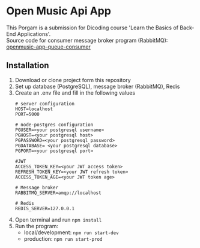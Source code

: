 # Open Music Api App

This Porgam is a submission for Dicoding course 'Learn the Basics of Back-End Applications'.  
Source code for consumer message broker program (RabbitMQ): [openmusic-app-queue-consumer](https://github.com/HadiRoyan/openmusic-app-queue-consumer)

## Installation
1. Download or clone project form this repository
2. Set up database (PostgreSQL), message broker (RabbitMQ), Redis
3. Create an .env file and fill in the following values
    ```text
    # server configuration
    HOST=localhost
    PORT=5000

    # node-postgres configuration
    PGUSER=<your postgresql username>
    PGHOST=<your postgresql host>
    PGPASSWORD=<your postgresql password>
    PGDATABASE= <your postgresql database>
    PGPORT=<your postgresql port>

    #JWT
    ACCESS_TOKEN_KEY=<your JWT access token>
    REFRESH_TOKEN_KEY=<your JWT refresh token>
    ACCESS_TOKEN_AGE=<your JWT token age>

    # Message broker
    RABBITMQ_SERVER=amqp://localhost

    # Redis
    REDIS_SERVER=127.0.0.1
    ```
4. Open terminal and run `npm install`
5. Run the program:
    - local/development: `npm run start-dev`
    - production:  `npm run start-prod`